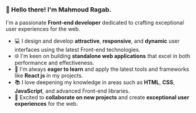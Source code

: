 ### 👋 Hello there! I'm Mahmoud Ragab.

I'm a passionate **Front-end developer** dedicated to crafting exceptional user experiences for the web.

- 💻 I design and develop **attractive**, **responsive**, and **dynamic** user interfaces using the latest Front-end technologies.
- 🌐 I'm keen on building **standalone web applications** that excel in both performance and effectiveness.
- 🚀 I'm always **eager to learn** and apply the latest tools and frameworks like **React js** in my projects.
- 📚 I love deepening my knowledge in areas such as **HTML**, **CSS**, **JavaScript**, and advanced Front-end libraries.
- 🌟 Excited to **collaborate on new projects** and create **exceptional user experiences** for the web.

